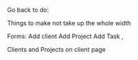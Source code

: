 Go back to do:

Things to make not take up the whole width

Forms:
  Add client
  Add Project
  Add Task , 
  
Clients and Projects on client page